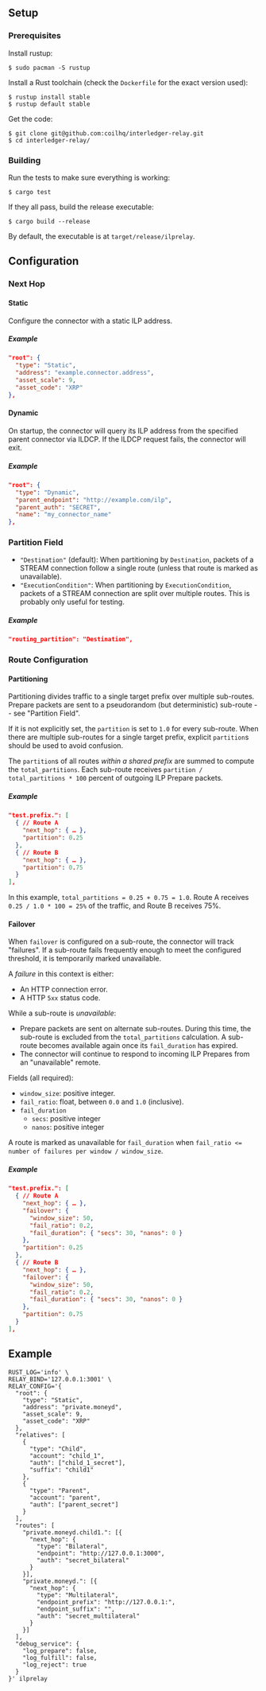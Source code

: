 ## Setup
### Prerequisites

Install rustup:

    $ sudo pacman -S rustup

Install a Rust toolchain (check the `Dockerfile` for the exact version used):

    $ rustup install stable
    $ rustup default stable

Get the code:

    $ git clone git@github.com:coilhq/interledger-relay.git
    $ cd interledger-relay/

### Building

Run the tests to make sure everything is working:

    $ cargo test

If they all pass, build the release executable:

    $ cargo build --release

By default, the executable is at `target/release/ilprelay`.

## Configuration
### Next Hop
#### Static

Configure the connector with a static ILP address.

##### Example

```json
"root": {
  "type": "Static",
  "address": "example.connector.address",
  "asset_scale": 9,
  "asset_code": "XRP"
},
```

#### Dynamic

On startup, the connector will query its ILP address from the specified parent connector via ILDCP. If the ILDCP request fails, the connector will exit.

##### Example

```json
"root": {
  "type": "Dynamic",
  "parent_endpoint": "http://example.com/ilp",
  "parent_auth": "SECRET",
  "name": "my_connector_name"
},
```

### Partition Field

- `"Destination"` (default): When partitioning by `Destination`, packets of a STREAM connection follow a single route (unless that route is marked as unavailable).
- `"ExecutionCondition"`: When partitioning by `ExecutionCondition`, packets of a STREAM connection are split over multiple routes. This is probably only useful for testing.

##### Example

```json
"routing_partition": "Destination",
```

### Route Configuration
#### Partitioning

Partitioning divides traffic to a single target prefix over multiple sub-routes. Prepare packets are sent to a pseudorandom (but deterministic) sub-route -- see "Partition Field".

If it is not explicitly set, the `partition` is set to `1.0` for every sub-route. When there are multiple sub-routes for a single target prefix, explicit `partition`s should be used to avoid confusion.

The `partition`s of all routes _within a shared prefix_ are summed to compute the `total_partitions`. Each sub-route receives `partition / total_partitions * 100` percent of outgoing ILP Prepare packets.

##### Example

```json
"test.prefix.": [
  { // Route A
    "next_hop": { … },
    "partition": 0.25
  },
  { // Route B
    "next_hop": { … },
    "partition": 0.75
  }
],
```

In this example, `total_partitions = 0.25 + 0.75 = 1.0`. Route A receives `0.25 / 1.0 * 100 = 25%` of the traffic, and Route B receives 75%.

#### Failover

When `failover` is configured on a sub-route, the connector will track "failures". If a sub-route fails frequently enough to meet the configured threshold, it is temporarily marked unavailable.

A _failure_ in this context is either:
- An HTTP connection error.
- A HTTP `5xx` status code.

While a sub-route is _unavailable_:
- Prepare packets are sent on alternate sub-routes. During this time, the sub-route is excluded from the `total_partitions` calculation. A sub-route becomes available again once its `fail_duration` has expired.
- The connector will continue to respond to incoming ILP Prepares from an "unavailable" remote.

Fields (all required):
- `window_size`: positive integer.
- `fail_ratio`: float, between `0.0` and `1.0` (inclusive).
- `fail_duration`
  - `secs`: positive integer
  - `nanos`: positive integer

A route is marked as unavailable for `fail_duration` when `fail_ratio <= number of failures per window / window_size`.

##### Example

```json
"test.prefix.": [
  { // Route A
    "next_hop": { … },
    "failover": {
      "window_size": 50,
      "fail_ratio": 0.2,
      "fail_duration": { "secs": 30, "nanos": 0 }
    },
    "partition": 0.25
  },
  { // Route B
    "next_hop": { … },
    "failover": {
      "window_size": 50,
      "fail_ratio": 0.2,
      "fail_duration": { "secs": 30, "nanos": 0 }
    },
    "partition": 0.75
  }
],
```

## Example

```
RUST_LOG='info' \
RELAY_BIND='127.0.0.1:3001' \
RELAY_CONFIG='{
  "root": {
    "type": "Static",
    "address": "private.moneyd",
    "asset_scale": 9,
    "asset_code": "XRP"
  },
  "relatives": [
    {
      "type": "Child",
      "account": "child_1",
      "auth": ["child_1_secret"],
      "suffix": "child1"
    },
    {
      "type": "Parent",
      "account": "parent",
      "auth": ["parent_secret"]
    }
  ],
  "routes": [
    "private.moneyd.child1.": [{
      "next_hop": {
        "type": "Bilateral",
        "endpoint": "http://127.0.0.1:3000",
        "auth": "secret_bilateral"
      }
    }],
    "private.moneyd.": [{
      "next_hop": {
        "type": "Multilateral",
        "endpoint_prefix": "http://127.0.0.1:",
        "endpoint_suffix": "",
        "auth": "secret_multilateral"
      }
    }]
  ],
  "debug_service": {
    "log_prepare": false,
    "log_fulfill": false,
    "log_reject": true
  }
}' ilprelay
```
